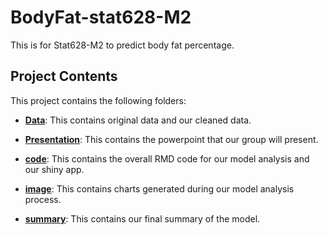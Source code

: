 # BodyFat-stat628-M2

This is for Stat628-M2 to predict body fat percentage.



## Project Contents

This project contains the following folders:

- [**Data**](Data):
  This contains original data and our cleaned data.

- [**Presentation**](Presentation):
  This contains the powerpoint that our group will present.
  
- [**code**](code):
  This contains the overall RMD code for our model analysis and our shiny app.
  
- [**image**](image):
  This contains charts generated during our model analysis process.
  
- [**summary**](summary):
  This contains our final summary of the model.
